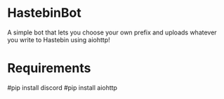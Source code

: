 # HastebinBot
 A simple bot that lets you choose your own prefix and uploads whatever you write to Hastebin using aiohttp!

 # Requirements
 
 #pip install discord
 #pip install aiohttp
 
 

